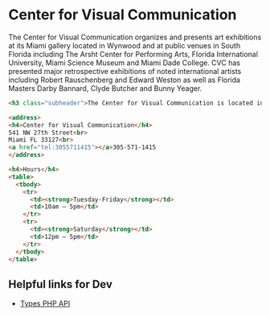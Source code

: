 # Center for Visual Communication

The Center for Visual Communication organizes and presents art exhibitions at its Miami gallery located in Wynwood and at public venues in South Florida including The Arsht Center for Performing Arts, Florida International University, Miami Science Museum and Miami Dade College. CVC has presented major retrospective exhibitions of noted international artists including Robert Rauschenberg and Edward Weston as well as Florida Masters Darby Bannard,  Clyde Butcher and Bunny Yeager.

```html
<h3 class="subheader">The Center for Visual Communication is located in the heart of Miami's Wynwood Art District, next to the Margulies Collection</h2>

<address>
<h4>Center for Visual Communication</h4>
541 NW 27th Street<br>
Miami FL 33127<br>
<a href="tel:3055711415"></a>305-571-1415
</address>

<h4>Hours</h4>
<table>
  <tbody>
    <tr>
      <td><strong>Tuesday-Friday</strong></td>
      <td>10am – 5pm</td>
    </tr>
    <tr>
      <td><strong>Saturday</strong></td>
      <td>12pm – 5pm</td>
    </tr>
  </tbody>
</table>
```

## Helpful links for Dev

* [Types PHP API](http://wp-types.com/documentation/user-guides/displaying-wordpress-custom-fields/)